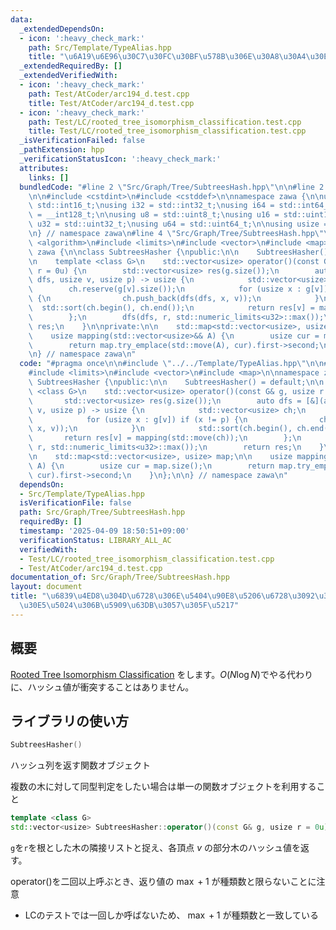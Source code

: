 ```yaml
---
data:
  _extendedDependsOn:
  - icon: ':heavy_check_mark:'
    path: Src/Template/TypeAlias.hpp
    title: "\u6A19\u6E96\u30C7\u30FC\u30BF\u578B\u306E\u30A8\u30A4\u30EA\u30A2\u30B9"
  _extendedRequiredBy: []
  _extendedVerifiedWith:
  - icon: ':heavy_check_mark:'
    path: Test/AtCoder/arc194_d.test.cpp
    title: Test/AtCoder/arc194_d.test.cpp
  - icon: ':heavy_check_mark:'
    path: Test/LC/rooted_tree_isomorphism_classification.test.cpp
    title: Test/LC/rooted_tree_isomorphism_classification.test.cpp
  _isVerificationFailed: false
  _pathExtension: hpp
  _verificationStatusIcon: ':heavy_check_mark:'
  attributes:
    links: []
  bundledCode: "#line 2 \"Src/Graph/Tree/SubtreesHash.hpp\"\n\n#line 2 \"Src/Template/TypeAlias.hpp\"\
    \n\n#include <cstdint>\n#include <cstddef>\n\nnamespace zawa {\n\nusing i16 =\
    \ std::int16_t;\nusing i32 = std::int32_t;\nusing i64 = std::int64_t;\nusing i128\
    \ = __int128_t;\n\nusing u8 = std::uint8_t;\nusing u16 = std::uint16_t;\nusing\
    \ u32 = std::uint32_t;\nusing u64 = std::uint64_t;\n\nusing usize = std::size_t;\n\
    \n} // namespace zawa\n#line 4 \"Src/Graph/Tree/SubtreesHash.hpp\"\n\n#include\
    \ <algorithm>\n#include <limits>\n#include <vector>\n#include <map>\n\nnamespace\
    \ zawa {\n\nclass SubtreesHasher {\npublic:\n\n    SubtreesHasher() = default;\n\
    \n    template <class G>\n    std::vector<usize> operator()(const G& g, usize\
    \ r = 0u) {\n        std::vector<usize> res(g.size());\n        auto dfs = [&](auto\
    \ dfs, usize v, usize p) -> usize {\n            std::vector<usize> ch;\n    \
    \        ch.reserve(g[v].size());\n            for (usize x : g[v]) if (x != p)\
    \ {\n                ch.push_back(dfs(dfs, x, v));\n            }\n          \
    \  std::sort(ch.begin(), ch.end());\n            return res[v] = mapping(std::move(ch));\n\
    \        };\n        dfs(dfs, r, std::numeric_limits<u32>::max());\n        return\
    \ res;\n    }\n\nprivate:\n\n    std::map<std::vector<usize>, usize> map;\n\n\
    \    usize mapping(std::vector<usize>&& A) {\n        usize cur = map.size();\n\
    \        return map.try_emplace(std::move(A), cur).first->second;\n    }\n};\n\
    \n} // namespace zawa\n"
  code: "#pragma once\n\n#include \"../../Template/TypeAlias.hpp\"\n\n#include <algorithm>\n\
    #include <limits>\n#include <vector>\n#include <map>\n\nnamespace zawa {\n\nclass\
    \ SubtreesHasher {\npublic:\n\n    SubtreesHasher() = default;\n\n    template\
    \ <class G>\n    std::vector<usize> operator()(const G& g, usize r = 0u) {\n \
    \       std::vector<usize> res(g.size());\n        auto dfs = [&](auto dfs, usize\
    \ v, usize p) -> usize {\n            std::vector<usize> ch;\n            ch.reserve(g[v].size());\n\
    \            for (usize x : g[v]) if (x != p) {\n                ch.push_back(dfs(dfs,\
    \ x, v));\n            }\n            std::sort(ch.begin(), ch.end());\n     \
    \       return res[v] = mapping(std::move(ch));\n        };\n        dfs(dfs,\
    \ r, std::numeric_limits<u32>::max());\n        return res;\n    }\n\nprivate:\n\
    \n    std::map<std::vector<usize>, usize> map;\n\n    usize mapping(std::vector<usize>&&\
    \ A) {\n        usize cur = map.size();\n        return map.try_emplace(std::move(A),\
    \ cur).first->second;\n    }\n};\n\n} // namespace zawa\n"
  dependsOn:
  - Src/Template/TypeAlias.hpp
  isVerificationFile: false
  path: Src/Graph/Tree/SubtreesHash.hpp
  requiredBy: []
  timestamp: '2025-04-09 18:50:51+09:00'
  verificationStatus: LIBRARY_ALL_AC
  verifiedWith:
  - Test/LC/rooted_tree_isomorphism_classification.test.cpp
  - Test/AtCoder/arc194_d.test.cpp
documentation_of: Src/Graph/Tree/SubtreesHash.hpp
layout: document
title: "\u6839\u4ED8\u304D\u6728\u306E\u5404\u90E8\u5206\u6728\u3092\u30CF\u30C3\u30B7\
  \u30E5\u5024\u306B\u5909\u63DB\u3057\u305F\u5217"
---
```


## 概要

[Rooted Tree Isomorphism Classification](https://judge.yosupo.jp/problem/rooted_tree_isomorphism_classification) をします。$O(N\log N)$でやる代わりに、ハッシュ値が衝突することはありません。

## ライブラリの使い方

```cpp
SubtreesHasher()
```

ハッシュ列を返す関数オブジェクト

複数の木に対して同型判定をしたい場合は単一の関数オブジェクトを利用すること

```cpp
template <class G>
std::vector<usize> SubtreesHasher::operator()(const G& g, usize r = 0u)
```

`g`を`r`を根とした木の隣接リストと捉え、各頂点 $v$ の部分木のハッシュ値を返す。

operator()を二回以上呼ぶとき、返り値の $\max + 1$ が種類数と限らないことに注意

- LCのテストでは一回しか呼ばないため、 $\max + 1$ が種類数と一致している
